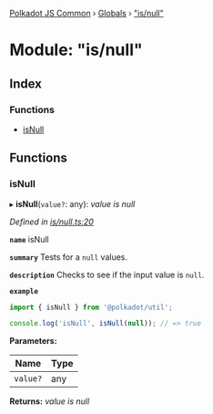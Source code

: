 [Polkadot JS Common](../README.md) › [Globals](../globals.md) › ["is/null"](_is_null_.md)

# Module: "is/null"

## Index

### Functions

* [isNull](_is_null_.md#isnull)

## Functions

###  isNull

▸ **isNull**(`value?`: any): *value is null*

*Defined in [is/null.ts:20](https://github.com/polkadot-js/common/blob/d40d6c65/packages/util/src/is/null.ts#L20)*

**`name`** isNull

**`summary`** Tests for a `null` values.

**`description`** 
Checks to see if the input value is `null`.

**`example`** 
<BR>

```javascript
import { isNull } from '@polkadot/util';

console.log('isNull', isNull(null)); // => true
```

**Parameters:**

Name | Type |
------ | ------ |
`value?` | any |

**Returns:** *value is null*
